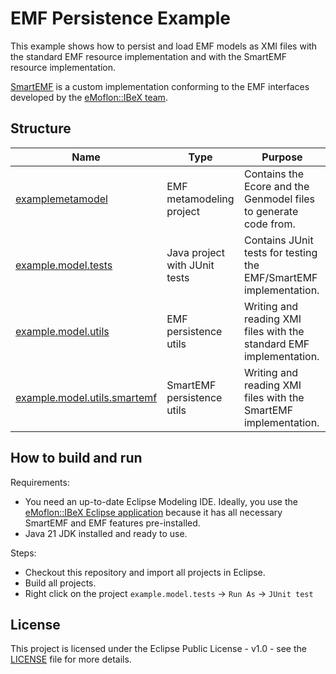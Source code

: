 # EMF Persistence Example

This example shows how to persist and load EMF models as XMI files with the standard EMF resource implementation and with the SmartEMF resource implementation.

[SmartEMF](https://github.com/eMoflon/emoflon-core/tree/master/org.emoflon.smartemf) is a custom implementation conforming to the EMF interfaces developed by the [eMoflon::IBeX team](https://emoflon.org/dev-team/).


## Structure

| Name                                                         | Type                          | Purpose                                                             |
| ------------------------------------------------------------ | ----------------------------- | ------------------------------------------------------------------- |
| [examplemetamodel](examplemetamodel)                         | EMF metamodeling project      | Contains the Ecore and the Genmodel files to generate code from.    |
| [example.model.tests](example.model.tests)                   | Java project with JUnit tests | Contains JUnit tests for testing the EMF/SmartEMF implementation.   |
| [example.model.utils](example.model.utils)                   | EMF persistence utils         | Writing and reading XMI files with the standard EMF implementation. |
| [example.model.utils.smartemf](example.model.utils.smartemf) | SmartEMF persistence utils    | Writing and reading XMI files with the SmartEMF implementation.     |


## How to build and run

Requirements:
- You need an up-to-date Eclipse Modeling IDE. Ideally, you use the [eMoflon::IBeX Eclipse application](https://emoflon.org/download/#emoflonibex) because it has all necessary SmartEMF and EMF features pre-installed.
- Java 21 JDK installed and ready to use.

Steps:
- Checkout this repository and import all projects in Eclipse.
- Build all projects.
- Right click on the project `example.model.tests` -> `Run As` -> `JUnit test`


## License

This project is licensed under the Eclipse Public License - v1.0 - see the [LICENSE](LICENSE) file for more details.

